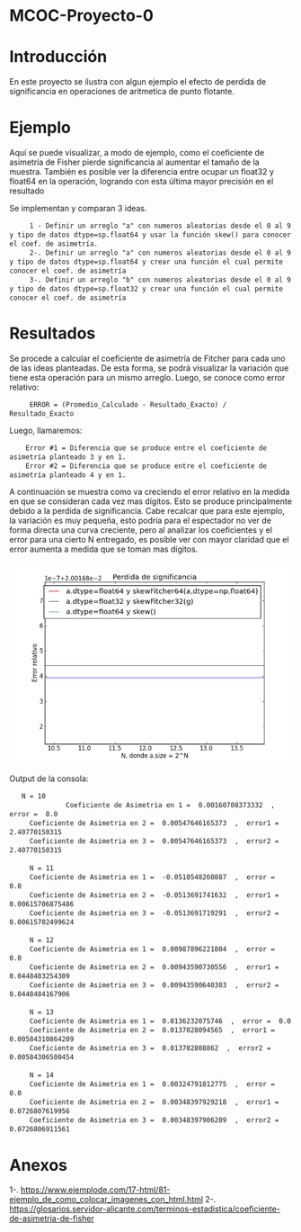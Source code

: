 # MCOC-Proyecto-0

<b> <H1> Introducción </H1> </b> 

En este proyecto se ilustra con algun ejemplo el efecto de perdida de significancia en  operaciones  de  aritmetica  de  punto  flotante.

<b> <H1> Ejemplo </H1> </b> 

Aquí se puede visualizar, a modo de ejemplo, como el coeficiente de asimetría de Fisher pierde significancia al aumentar el tamaño de la muestra. También es posible ver la diferencia entre ocupar un float32 y float64 en la operación, logrando con esta última mayor precisión en el resultado

Se implementan y comparan 3 ideas.

         1 - Definir un arreglo "a" con numeros aleatorias desde el 0 al 9 y tipo de datos dtype=sp.float64 y usar la función skew() para conocer el coef. de asimetría.
         2-. Definir un arreglo "a" con numeros aleatorias desde el 0 al 9 y tipo de datos dtype=sp.float64 y crear una función el cual permite conocer el coef. de asimetría
         3-. Definir un arreglo "b" con numeros aleatorias desde el 0 al 9 y tipo de datos dtype=sp.float32 y crear una función el cual permite conocer el coef. de asimetría
        

<b> <H1> Resultados </H1> </b> 
         Se procede a calcular el coeficiente de asimetría de Fitcher para cada uno de las ideas planteadas. De esta forma, se podrá visualizar la variación que tiene esta operación para un mismo arreglo.
         Luego, se conoce como error relativo:

         ERROR = (Promedio_Calculado - Resultado_Exacto) / Resultado_Exacto
         
Luego, llamaremos:

        Error #1 = Diferencia que se produce entre el coeficiente de asimetría planteado 3 y en 1.
        Error #2 = Diferencia que se produce entre el coeficiente de asimetría planteado 4 y en 1.
        
A continuación se muestra como va creciendo el error relativo en la medida en que se consideran cada vez mas dígitos. Esto se produce principalmente debido a la perdida de significancia. Cabe recalcar que para este ejemplo, la variación es muy pequeña, esto podría para el espectador no ver de forma directa una curva creciente, pero al analizar los coeficientes y el error para una cierto N entregado, es posible ver con mayor claridad que el error aumenta a medida que se toman mas dígitos.


![alt text](https://github.com/gcorreaz/MCOC-Proyecto-0/blob/master/image.png)


        
Output de la consola:        

       N = 10
                  Coeficiente de Asimetria en 1 =  0.00160708373332  ,  error =  0.0
         Coeficiente de Asimetria en 2 =  0.00547646165373  ,  error1 =  2.40770150315
         Coeficiente de Asimetria en 3 =  0.00547646165373  ,  error2 =  2.40770150315

         N = 11
         Coeficiente de Asimetria en 1 =  -0.0510548260887  ,  error =  0.0
         Coeficiente de Asimetria en 2 =  -0.0513691741632  ,  error1 =  0.00615706875486
         Coeficiente de Asimetria en 3 =  -0.0513691719291  ,  error2 =  0.00615702499624

         N = 12
         Coeficiente de Asimetria en 1 =  0.00987896221804  ,  error =  0.0
         Coeficiente de Asimetria en 2 =  0.00943590730556  ,  error1 =  0.0448483254309
         Coeficiente de Asimetria en 3 =  0.00943590640303  ,  error2 =  0.0448484167906

         N = 13
         Coeficiente de Asimetria en 1 =  0.0136232075746  ,  error =  0.0
         Coeficiente de Asimetria en 2 =  0.0137028094565  ,  error1 =  0.00584310864209
         Coeficiente de Asimetria en 3 =  0.013702808862  ,  error2 =  0.00584306500454

         N = 14
         Coeficiente de Asimetria en 1 =  0.00324791812775  ,  error =  0.0
         Coeficiente de Asimetria en 2 =  0.00348397929218  ,  error1 =  0.0726807619956
         Coeficiente de Asimetria en 3 =  0.00348397906209  ,  error2 =  0.0726806911561





# Anexos

1-. https://www.ejemplode.com/17-html/81-ejemplo_de_como_colocar_imagenes_con_html.html
2-. https://glosarios.servidor-alicante.com/terminos-estadistica/coeficiente-de-asimetria-de-fisher


